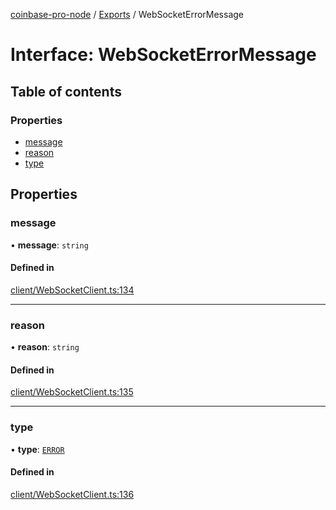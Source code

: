 [coinbase-pro-node](../README.md) / [Exports](../modules.md) / WebSocketErrorMessage

# Interface: WebSocketErrorMessage

## Table of contents

### Properties

- [message](WebSocketErrorMessage.md#message)
- [reason](WebSocketErrorMessage.md#reason)
- [type](WebSocketErrorMessage.md#type)

## Properties

### message

• **message**: `string`

#### Defined in

[client/WebSocketClient.ts:134](https://github.com/bennycode/coinbase-pro-node/blob/48475f6/src/client/WebSocketClient.ts#L134)

---

### reason

• **reason**: `string`

#### Defined in

[client/WebSocketClient.ts:135](https://github.com/bennycode/coinbase-pro-node/blob/48475f6/src/client/WebSocketClient.ts#L135)

---

### type

• **type**: [`ERROR`](../enums/WebSocketResponseType.md#error)

#### Defined in

[client/WebSocketClient.ts:136](https://github.com/bennycode/coinbase-pro-node/blob/48475f6/src/client/WebSocketClient.ts#L136)

